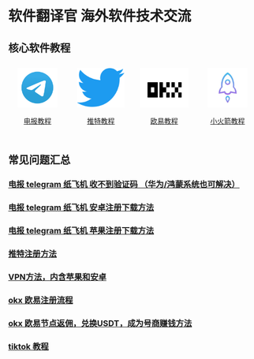 # 软件翻译官 海外软件技术交流

## 核心软件教程
<div style="display: grid;grid-template-columns: repeat(4, 1fr);align-items: start;gap: 10px;">
  <div style=" flex: 1;text-align: center;padding: 10px;box-sizing: border-box;">
    <a href="./telegram">
        <img src="./assets/img/telegram.png" alt="电报教程" height=80px>
        <p>电报教程</p>
    </a>
  </div>
   <div style=" flex: 1;text-align: center;padding: 10px;box-sizing: border-box;">
        <a href="./twitter">
        <img src="./assets/img/twitter.png" alt="推特教程" height=80px;>
        <p>推特教程</p>
    </a>
  </div>
   <div style=" flex: 1;text-align: center;padding: 10px;box-sizing: border-box;">
     <a href="./okx">
        <img src="./assets/img/okx.png" alt="欧易教程" height= 80px;>
        <p>欧易教程</p>
    </a>
    </div>
     <div style=" flex: 1;text-align: center;padding: 10px;box-sizing: border-box;">
    <a href="./vpn">
            <img src="./assets/img/shadowrocket.jpeg" alt="小火箭教程" height= 80px;>
            <p>小火箭教程</p>
    </a>
   </div>
</div>


## 常见问题汇总
### [电报 telegram 纸飞机 收不到验证码 （华为/鸿蒙系统也可解决）](./docs/telegram-no-sms-code)
### [电报 telegram 纸飞机 安卓注册下载方法](./docs/telegram-android)
### [电报 telegram 纸飞机 苹果注册下载方法](./docs/telegram-ios)
### [推特注册方法](./docs/twitter)
### [VPN方法，内含苹果和安卓](./docs/vpn)
### [okx 欧易注册流程](./docs/okx)
### [okx 欧易节点返佣，兑换USDT，成为号商赚钱方法](./docs/okx-buy-coins)
### [tiktok 教程](./docs/tiktok)